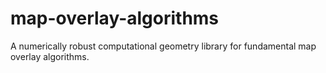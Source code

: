 # map-overlay-algorithms
A numerically robust computational geometry library for fundamental map overlay algorithms.
